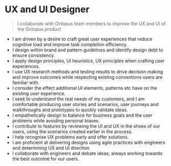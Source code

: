 # UX and UI Designer
> I collaborate with Octopus team members to improve the UX and UI of the Octopus product

- I am driven by a desire to craft great user experiences that reduce cognitive load and improve task completion efficiency.
- I design within brand and pattern guidelines and identify design debt to ensure consistency.
- I apply design principles, UI heuristics, UX principles when crafting user experiences.
- I use UX research methods and testing results to drive decision making and improve outcomes while respecting existing conventions users are familiar with.
- I consider the effect additional UI elements, patterns etc have on the existing user experience.
- I seek to understand the real needs of my customers, and I am comfortable producing user stories and scenarios, user journeys and walkthroughs and prototypes to quickly validate ideas.
- I empathetically design to balance for business goals and the user problems while avoiding personal biases.
- I contribute to features by reviewing the UI and UX in the shoes of our users, using the scenarios created earlier in the process.
- I help recognise UX problems early and offer solutions.
- I am proficient at delivering designs using agile practices with engineers and determining UX and UI direction.
- I collaborate with engineers and debate ideas, always working towards the best outcome for our users.




